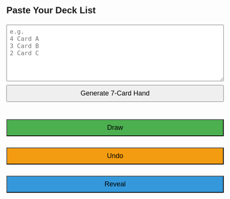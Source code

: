 <!DOCTYPE html>
<html>
<head>
  <meta charset="UTF-8">
  <title>TCG Hand Tester (Mobile)</title>
  <meta name="viewport" content="width=device-width, initial-scale=1.0">
  <style>
    body {
      font-family: sans-serif;
      margin: 15px;
      font-size: 16px;
      line-height: 1.5;
    }
    textarea {
      width: 100%;
      height: 150px;
      font-size: 16px;
      padding: 8px;
      box-sizing: border-box;
    }
    button {
      font-size: 18px;
      padding: 10px 15px;
      margin-top: 10px;
      margin-bottom: 20px;
      width: 100%;
      box-sizing: border-box;
    }
    .card {
      display: block;
      width: 100%;
      text-align: left;
      margin: 4px 0;
      padding: 10px;
      border: 1px solid #ccc;
      border-radius: 6px;
      cursor: pointer;
      background-color: #f9f9f9;
    }
    .card.selected {
      background-color: #fff7a1 !important;
    }
    .green {
      background-color: #bdf4bd !important;
    }
    .blue {
      background-color: #d0e9ff !important;
    }
    .red {
      background-color: #f8cccc !important;
    }
    .section {
      margin-top: 20px;
    }
    #colorCounter {
      position: fixed;
      top: 10px;
      right: 10px;
      background: white;
      border: 1px solid #aaa;
      border-radius: 8px;
      padding: 8px 12px;
      box-shadow: 0 2px 6px rgba(0,0,0,0.2);
      font-size: 14px;
      z-index: 999;
      display: none;
    }
    #counterToggle {
      cursor: pointer;
      font-weight: bold;
    }
    #counterValues {
      margin-top: 6px;
    }

    /* Floating Button Group (stacked vertically) */
    .floating-button {
      position: fixed;
      right: 10px;
      width: auto;
      padding: 6px 10px;
      font-size: 14px;
      border: none;
      border-radius: 6px;
      color: white;
      box-shadow: 0 2px 6px rgba(0,0,0,0.2);
      z-index: 1000;
      display: none;
    }
    #drawButton { bottom: 20px; background: #4CAF50; }
    #undoButton { bottom: 60px; background: #f39c12; }
    #revealAllButton { bottom: 100px; background: #3498db; }
  </style>
</head>
<body>

<div id="colorCounter">
  <div id="counterToggle" onclick="toggleCounter()">[−] Color Count</div>
  <div id="counterValues">
    🟩 <span id="greenCount">0</span> |
    🔵 <span id="blueCount">0</span> |
    🔴 <span id="redCount">0</span>
  </div>
</div>

<h2>Paste Your Deck List</h2>
<textarea id="deckInput" placeholder="e.g.&#10;4 Card A&#10;3 Card B&#10;2 Card C"></textarea>
<button onclick="generateHand()">Generate 7-Card Hand</button>

<div class="section" id="handSection" style="display:none;">
  <h3>Starting Hand (tap cards to alter):</h3>
  <div id="handContainer"></div>
  <button onclick="mulligan()">Mulligan Selected</button>
</div>

<div class="section" id="newHandSection" style="display:none;">
  <h3>New Hand:</h3>
  <div id="newHandContainer"></div>
</div>

<div class="section" id="deckSection" style="display:none;">
  <h3>Remaining Deck:</h3>
  <div id="deckContainer"></div>
</div>

<!-- Floating Buttons -->
<button id="drawButton" class="floating-button" onclick="drawNextCard()">Draw</button>
<button id="undoButton" class="floating-button" onclick="undoDraw()">Undo</button>
<button id="revealAllButton" class="floating-button" onclick="revealAll()">Reveal</button>

<script>
let fullDeck = [], hand = [], deck = [], bottomed = [], selectedIndexes = [], revealedCards = [];

function parseDeckList(text) {
  const lines = text.trim().split("\n");
  let cards = [];
  for (let line of lines) {
    let match = line.match(/^(\d+)\s+(.+)$/);
    if (match) {
      let qty = parseInt(match[1]), name = match[2].trim();
      for (let i = 0; i < qty; i++) cards.push(name);
    }
  }
  return cards;
}

function shuffle(array) {
  for (let i = array.length - 1; i > 0; i--) {
    let j = Math.floor(Math.random() * (i + 1));
    [array[i], array[j]] = [array[j], array[i]];
  }
}

function generateHand() {
  let raw = document.getElementById('deckInput').value;
  fullDeck = parseDeckList(raw);
  if (fullDeck.length < 7) {
    alert("Deck must contain at least 7 cards.");
    return;
  }
  shuffle(fullDeck);
  hand = fullDeck.slice(0, 7);
  deck = fullDeck.slice(7);
  bottomed = [];
  selectedIndexes = [];
  revealedCards = [];

  showHand();
  document.getElementById('newHandSection').style.display = "none";
  document.getElementById('deckSection').style.display = "none";
  document.getElementById('colorCounter').style.display = "none";
  document.getElementById('deckContainer').innerHTML = '';
  document.getElementById('drawButton').style.display = 'none';
  document.getElementById('undoButton').style.display = 'none';
  document.getElementById('revealAllButton').style.display = 'none';
}

function showHand() {
  let container = document.getElementById('handContainer');
  container.innerHTML = '';
  hand.forEach((card, i) => {
    let div = document.createElement('div');
    div.className = 'card';
    div.textContent = card;
    div.onclick = () => toggleCard(i, div);
    container.appendChild(div);
  });
  document.getElementById('handSection').style.display = 'block';
}

function toggleCard(index, elem) {
  if (selectedIndexes.includes(index)) {
    selectedIndexes = selectedIndexes.filter(i => i !== index);
    elem.classList.remove('selected');
  } else {
    selectedIndexes.push(index);
    elem.classList.add('selected');
  }
}

function mulligan() {
  selectedIndexes.sort((a,b) => b - a);
  selectedIndexes.forEach(i => {
    bottomed.push(hand.splice(i, 1)[0]);
  });

  hand.push(...deck.splice(0, selectedIndexes.length));
  shuffle(deck.concat(bottomed));
  deck = deck.concat(bottomed);
  bottomed = [];
  selectedIndexes = [];

  showNewHand();
  showDeck();
  document.getElementById('colorCounter').style.display = 'block';
  updateCounter();
}

function showNewHand() {
  let container = document.getElementById('newHandContainer');
  container.innerHTML = '';
  hand.forEach(card => {
    let div = document.createElement('div');
    div.className = 'card green';
    div.dataset.state = 'green';
    div.textContent = card;
    div.onclick = () => {
      cycleColor(div);
      updateCounter();
    };
    container.appendChild(div);
  });
  document.getElementById('newHandSection').style.display = "block";
}

function showDeck() {
  document.getElementById('deckSection').style.display = "block";
  document.getElementById('deckContainer').innerHTML = '';
  document.getElementById('drawButton').style.display = 'block';
  document.getElementById('undoButton').style.display = 'block';
  document.getElementById('revealAllButton').style.display = 'block';
}

function drawNextCard() {
  if (deck.length === 0) {
    alert("No more cards in the deck.");
    return;
  }
  const container = document.getElementById('deckContainer');
  const card = deck.shift();
  const div = document.createElement('div');
  div.className = 'card green';
  div.dataset.state = 'green';
  div.textContent = `${revealedCards.length + 1}: ${card}`;
  div.onclick = () => {
    cycleColor(div);
    updateCounter();
  };
  container.appendChild(div);
  revealedCards.push({ div, card });
  updateCounter();
}

function undoDraw() {
  if (revealedCards.length === 0) return;
  const last = revealedCards.pop();
  last.div.remove();
  deck.unshift(last.card);
  updateCounter();
}

function revealAll() {
  while (deck.length > 0) {
    drawNextCard();
  }
}

function cycleColor(elem) {
  elem.classList.remove('green', 'blue', 'red');
  if (!elem.dataset.state || elem.dataset.state === 'none') {
    elem.classList.add('green');
    elem.dataset.state = 'green';
  } else if (elem.dataset.state === 'green') {
    elem.classList.add('blue');
    elem.dataset.state = 'blue';
  } else if (elem.dataset.state === 'blue') {
    elem.classList.add('red');
    elem.dataset.state = 'red';
  } else {
    elem.dataset.state = 'none';
  }
}

function updateCounter() {
  let greens = 0, blues = 0, reds = 0;
  document.querySelectorAll('.card').forEach(elem => {
    let state = elem.dataset.state;
    if (state === 'green') greens++;
    else if (state === 'blue') blues++;
    else if (state === 'red') reds++;
  });
  document.getElementById('greenCount').textContent = greens;
  document.getElementById('blueCount').textContent = blues;
  document.getElementById('redCount').textContent = reds;
}

function toggleCounter() {
  const toggle = document.getElementById('counterToggle');
  const values = document.getElementById('counterValues');
  if (values.style.display === 'none') {
    values.style.display = 'block';
    toggle.textContent = '[−] Color Count';
  } else {
    values.style.display = 'none';
    toggle.textContent = '[+] Color Count';
  }
}
</script>

</body>
</html>
